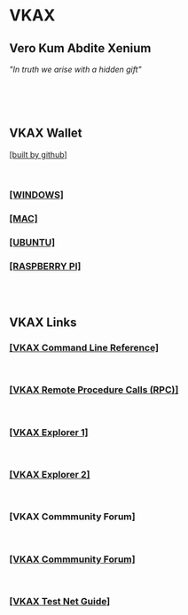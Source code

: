 # **VKAX**

## **Vero Kum Abdite Xenium**


*"In truth we arise with a hidden gift"*

<br/>
<br/>

<picture>
  <source media="(prefers-color-scheme: dark)" srcset="https://github.com/vkaxcore/VKAX/blob/master/vkax_logo/vkax2b508.png?raw=true">
  <source media="(prefers-color-scheme: light)" srcset="https://github.com/vkaxcore/VKAX/blob/master/vkax_logo/vkax2w508.png?raw=true">
  <img>
</picture>

<br/>

<br/>


## VKAX Wallet
[[built by github]](https://github.com/vkaxcore/VKAX/releases/tag/v100.10.3)

<br/>

### [[WINDOWS]](https://github.com/vkaxcore/VKAX/releases/download/v100.10.3/vkax-win-.zip)

### [[MAC]](https://github.com/vkaxcore/VKAX/releases/download/v100.10.3/vkax-macos12-.zip)

### [[UBUNTU]](https://github.com/vkaxcore/VKAX/releases/download/v100.10.3/vkax-ubuntu22-.zip)

### [[RASPBERRY PI]](https://github.com/vkaxcore/VKAX/releases/download/v100.10.3/vkax-ubuntu22-arm64-.zip)

<br/>

<br/>

## VKAX Links

### [[VKAX Command Line Reference]](https://vkaxcore.github.io/VKAX/doc/vkax-command-line-rpc-api-reference)
<br/>

### [[VKAX Remote Procedure Calls (RPC)]](https://vkaxcore.github.io/VKAX/doc/vkax-remote-procedure-calls)
<br/>

### [[VKAX Explorer 1]](https://x.butkoin.com/network/vkax)
<br/>

### [[VKAX Explorer 2]](https://insight.vkax.org/insight/)
<br/>

### [VKAX Commmunity Forum]
<br/>

### [[VKAX Commmunity Forum]](https://github.com/vkaxcore/VKAX/discussions)
<br/>

### [[VKAX Test Net Guide]](https://vkaxcore.github.io/VKAX/doc/testnet-participation)


<br/>



